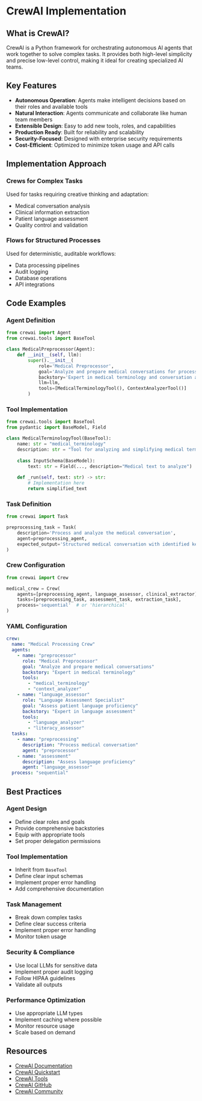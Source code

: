 # CrewAI Implementation

## What is CrewAI?
CrewAI is a Python framework for orchestrating autonomous AI agents that work together to solve complex tasks. It provides both high-level simplicity and precise low-level control, making it ideal for creating specialized AI teams.

## Key Features
- **Autonomous Operation**: Agents make intelligent decisions based on their roles and available tools
- **Natural Interaction**: Agents communicate and collaborate like human team members
- **Extensible Design**: Easy to add new tools, roles, and capabilities
- **Production Ready**: Built for reliability and scalability
- **Security-Focused**: Designed with enterprise security requirements
- **Cost-Efficient**: Optimized to minimize token usage and API calls

## Implementation Approach

### Crews for Complex Tasks
Used for tasks requiring creative thinking and adaptation:
- Medical conversation analysis
- Clinical information extraction
- Patient language assessment
- Quality control and validation

### Flows for Structured Processes
Used for deterministic, auditable workflows:
- Data processing pipelines
- Audit logging
- Database operations
- API integrations

## Code Examples

### Agent Definition
```python
from crewai import Agent
from crewai.tools import BaseTool

class MedicalPreprocessor(Agent):
    def __init__(self, llm):
        super().__init__(
            role='Medical Preprocessor',
            goal='Analyze and prepare medical conversations for processing',
            backstory='Expert in medical terminology and conversation analysis',
            llm=llm,
            tools=[MedicalTerminologyTool(), ContextAnalyzerTool()]
        )
```

### Tool Implementation
```python
from crewai.tools import BaseTool
from pydantic import BaseModel, Field

class MedicalTerminologyTool(BaseTool):
    name: str = "medical_terminology"
    description: str = "Tool for analyzing and simplifying medical terminology"
    
    class InputSchema(BaseModel):
        text: str = Field(..., description="Medical text to analyze")
        
    def _run(self, text: str) -> str:
        # Implementation here
        return simplified_text
```

### Task Definition
```python
from crewai import Task

preprocessing_task = Task(
    description='Process and analyze the medical conversation',
    agent=preprocessing_agent,
    expected_output='Structured medical conversation with identified key elements'
)
```

### Crew Configuration
```python
from crewai import Crew

medical_crew = Crew(
    agents=[preprocessing_agent, language_assessor, clinical_extractor],
    tasks=[preprocessing_task, assessment_task, extraction_task],
    process='sequential'  # or 'hierarchical'
)
```

### YAML Configuration
```yaml
crew:
  name: "Medical Processing Crew"
  agents:
    - name: "preprocessor"
      role: "Medical Preprocessor"
      goal: "Analyze and prepare medical conversations"
      backstory: "Expert in medical terminology"
      tools:
        - "medical_terminology"
        - "context_analyzer"
    - name: "language_assessor"
      role: "Language Assessment Specialist"
      goal: "Assess patient language proficiency"
      backstory: "Expert in language assessment"
      tools:
        - "language_analyzer"
        - "literacy_assessor"
  tasks:
    - name: "preprocessing"
      description: "Process medical conversation"
      agent: "preprocessor"
    - name: "assessment"
      description: "Assess language proficiency"
      agent: "language_assessor"
  process: "sequential"
```

## Best Practices

### Agent Design
- Define clear roles and goals
- Provide comprehensive backstories
- Equip with appropriate tools
- Set proper delegation permissions

### Tool Implementation
- Inherit from `BaseTool`
- Define clear input schemas
- Implement proper error handling
- Add comprehensive documentation

### Task Management
- Break down complex tasks
- Define clear success criteria
- Implement proper error handling
- Monitor token usage

### Security & Compliance
- Use local LLMs for sensitive data
- Implement proper audit logging
- Follow HIPAA guidelines
- Validate all outputs

### Performance Optimization
- Use appropriate LLM types
- Implement caching where possible
- Monitor resource usage
- Scale based on demand

## Resources
- [CrewAI Documentation](https://docs.crewai.com)
- [CrewAI Quickstart](https://docs.crewai.com/quickstart)
- [CrewAI Tools](https://docs.crewai.com/concepts/tools)
- [CrewAI GitHub](https://github.com/crewAIInc/crewAI)
- [CrewAI Community](https://community.crewai.com)

